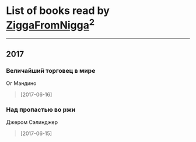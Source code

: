 # List of books read by [ZiggaFromNigga](https://plus.google.com/114398174831177070999)<sup>2</sup>
---

## 2017

### Величайший торговец в мире
Ог Мандино
> [2017-06-16] 


### Над пропастью во ржи
Джером Сэлинджер
> [2017-06-15] 



